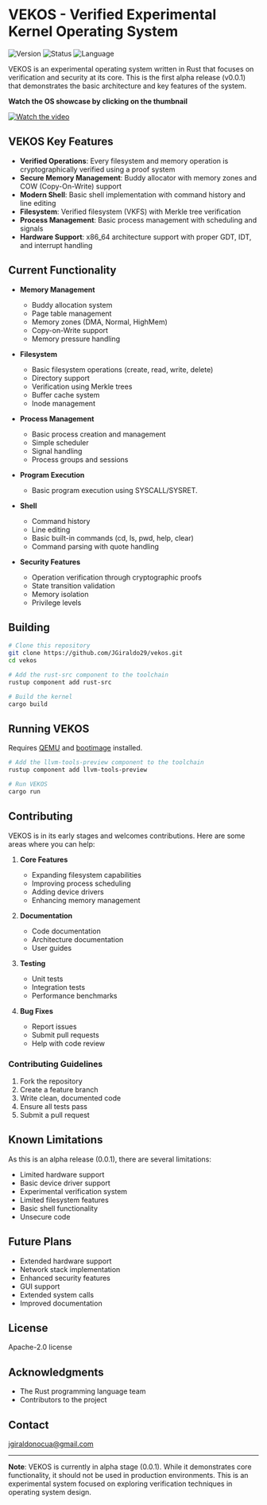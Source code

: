 # VEKOS - Verified Experimental Kernel Operating System

![Version](https://img.shields.io/badge/version-0.0.1--alpha-blue)
![Status](https://img.shields.io/badge/status-experimental-orange)
![Language](https://img.shields.io/badge/language-Rust-red)

VEKOS is an experimental operating system written in Rust that focuses on verification and security at its core. This is
the first alpha release (v0.0.1) that demonstrates the basic architecture and key features of the system.

**Watch the OS showcase by clicking on the thumbnail**

[![Watch the video](https://i.ytimg.com/vi_webp/U04Ct4uOCgg/3.webp)](https://youtu.be/U04Ct4uOCgg?feature=shared)

## VEKOS Key Features

- **Verified Operations**: Every filesystem and memory operation is cryptographically verified using a proof system
- **Secure Memory Management**: Buddy allocator with memory zones and COW (Copy-On-Write) support
- **Modern Shell**: Basic shell implementation with command history and line editing
- **Filesystem**: Verified filesystem (VKFS) with Merkle tree verification
- **Process Management**: Basic process management with scheduling and signals
- **Hardware Support**: x86_64 architecture support with proper GDT, IDT, and interrupt handling

## Current Functionality

- **Memory Management**
    - Buddy allocation system
    - Page table management
    - Memory zones (DMA, Normal, HighMem)
    - Copy-on-Write support
    - Memory pressure handling

- **Filesystem**
    - Basic filesystem operations (create, read, write, delete)
    - Directory support
    - Verification using Merkle trees
    - Buffer cache system
    - Inode management

- **Process Management**
    - Basic process creation and management
    - Simple scheduler
    - Signal handling
    - Process groups and sessions

- **Program Execution**
    - Basic program execution using SYSCALL/SYSRET.

- **Shell**
    - Command history
    - Line editing
    - Basic built-in commands (cd, ls, pwd, help, clear)
    - Command parsing with quote handling

- **Security Features**
    - Operation verification through cryptographic proofs
    - State transition validation
    - Memory isolation
    - Privilege levels

## Building

```bash
# Clone this repository
git clone https://github.com/JGiraldo29/vekos.git
cd vekos

# Add the rust-src component to the toolchain
rustup component add rust-src

# Build the kernel
cargo build
```

## Running VEKOS

Requires [QEMU](https://www.qemu.org/) and [bootimage](https://github.com/rust-osdev/bootimage) installed.

```bash
# Add the llvm-tools-preview component to the toolchain
rustup component add llvm-tools-preview

# Run VEKOS
cargo run
```

## Contributing

VEKOS is in its early stages and welcomes contributions. Here are some areas where you can help:

1. **Core Features**
    - Expanding filesystem capabilities
    - Improving process scheduling
    - Adding device drivers
    - Enhancing memory management

2. **Documentation**
    - Code documentation
    - Architecture documentation
    - User guides

3. **Testing**
    - Unit tests
    - Integration tests
    - Performance benchmarks

4. **Bug Fixes**
    - Report issues
    - Submit pull requests
    - Help with code review

### Contributing Guidelines

1. Fork the repository
2. Create a feature branch
3. Write clean, documented code
4. Ensure all tests pass
5. Submit a pull request

## Known Limitations

As this is an alpha release (0.0.1), there are several limitations:

- Limited hardware support
- Basic device driver support
- Experimental verification system
- Limited filesystem features
- Basic shell functionality
- Unsecure code

## Future Plans

- Extended hardware support
- Network stack implementation
- Enhanced security features
- GUI support
- Extended system calls
- Improved documentation

## License

Apache-2.0 license

## Acknowledgments

- The Rust programming language team
- Contributors to the project

## Contact

jgiraldonocua@gmail.com

---

**Note**: VEKOS is currently in alpha stage (0.0.1). While it demonstrates core functionality, it should not be used in
production environments. This is an experimental system focused on exploring verification techniques in operating system
design.
